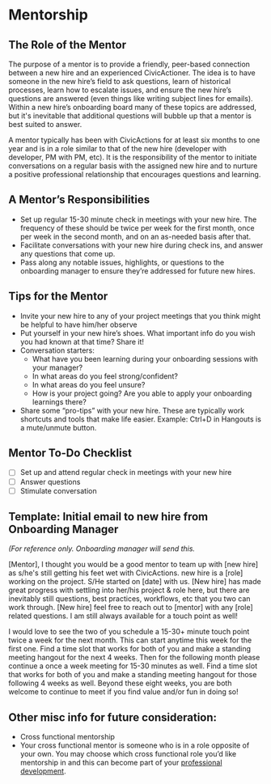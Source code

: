 # Mentorship
## The Role of the Mentor
The purpose of a mentor is to provide a friendly, peer-based connection between a new hire and an experienced CivicActioner. The idea is to have someone in the new hire’s field to ask questions, learn of historical processes, learn how to escalate issues, and ensure the new hire’s questions are answered (even things like writing subject lines for emails). Within a new hire’s onboarding board many of these topics are addressed, but it's inevitable that additional questions will bubble up that a mentor is best suited to answer.

A mentor typically has been with CivicActions for at least six months to one year and is in a role similar to that of the new hire (developer with developer, PM with PM, etc). It is the responsibility of the mentor to initiate conversations on a regular basis with the assigned new hire and to nurture a positive professional relationship that encourages questions and learning.

## A Mentor’s Responsibilities
* Set up regular 15-30 minute check in meetings with your new hire. The frequency of these should be twice per week for the first month, once per week in the second month, and on an as-needed basis after that.
* Facilitate conversations with your new hire during check ins, and answer any questions that come up.
* Pass along any notable issues, highlights, or questions to the onboarding manager to ensure they’re addressed for future new hires.

## Tips for the Mentor
* Invite your new hire to any of your project meetings that you think might be helpful to have him/her observe
* Put yourself in your new hire’s shoes. What important info do you wish you had known at that time?  Share it!
* Conversation starters:
  * What have you been learning during your onboarding sessions with your manager?
  * In what areas do you feel strong/confident?
  * In what areas do you feel unsure?
  * How is your project going? Are you able to apply your onboarding learnings there?
* Share some “pro-tips” with your new hire. These are typically work shortcuts and tools that make life easier. Example: Ctrl+D in Hangouts is a mute/unmute button.

## Mentor To-Do Checklist
* [ ] Set up and attend regular check in meetings with your new hire
* [ ] Answer questions
* [ ] Stimulate conversation

## Template: Initial email to new hire from Onboarding Manager
_(For reference only. Onboarding manager will send this._

\[Mentor\], I thought you would be a good mentor to team up with \[new hire\] as s/he's still getting his feet wet with CivicActions. new hire is a \[role\] working on the project. S/He started on \[date\] with us.
\[New hire\] has made great progress with settling into her/his project & role here, but there are inevitably still questions, best practices, workflows, etc that you two can work through.
\[New hire\] feel free to reach out to \[mentor\] with any \[role\] related questions. I am still always available for a touch point as well!


I would love to see the two of you schedule a 15-30+ minute touch point twice a week for the next month. This can start anytime this week for the first one. Find a time slot that works for both of you and make a standing meeting hangout for the next 4 weeks.
Then for the following month please continue a once a week meeting for 15-30 minutes as well. Find a time slot that works for both of you and make a standing meeting hangout for those following 4 weeks as well.
Beyond these eight weeks, you are both welcome to continue to meet if you find value and/or fun in doing so!


## Other misc info for future consideration:

* Cross functional mentorship
* Your cross functional mentor is someone who is in a role opposite of your own. You may choose which cross functional role you’d like mentorship in and this can become part of your [professional development](https://trello.com/b/p7FOD0Ju/template-professional-development-and-community-participation).
